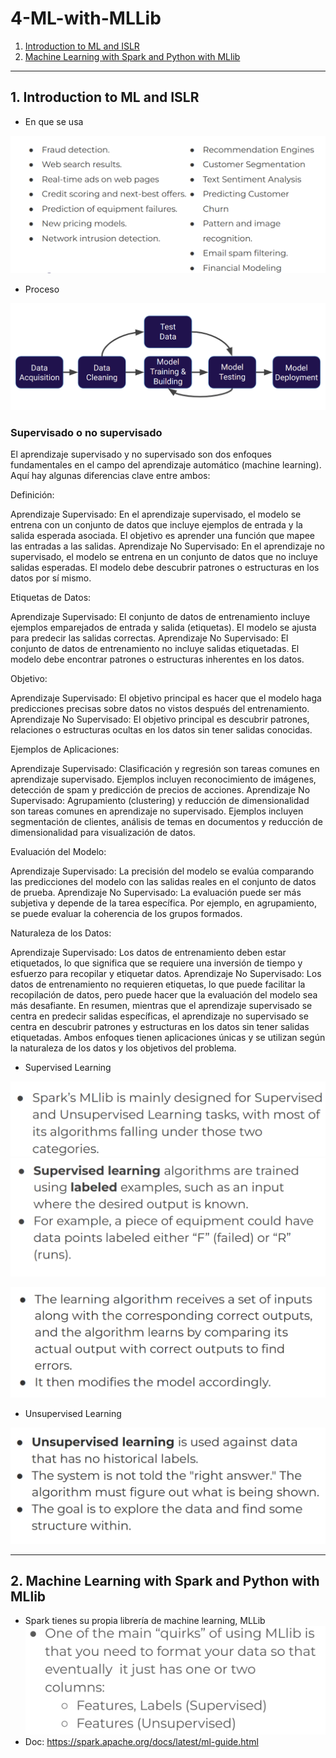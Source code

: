 # 4-ML-with-MLLib

1. [Introduction to ML and ISLR](#schema1)
2. [Machine Learning with Spark and Python with MLlib](#schema3)


<hr>

<a name="schema1"></a>

## 1. Introduction to ML and ISLR

- En que se usa

![ml](./img/ml1.png)

- Proceso

![ml](./img/ml2.png)

### Supervisado o no supervisado
El aprendizaje supervisado y no supervisado son dos enfoques fundamentales en el campo del aprendizaje automático 
(machine learning). Aquí hay algunas diferencias clave entre ambos:

Definición:

Aprendizaje Supervisado: En el aprendizaje supervisado, el modelo se entrena con un conjunto de datos que incluye 
ejemplos de entrada y la salida esperada asociada. El objetivo es aprender una función que mapee las entradas a las 
salidas.
Aprendizaje No Supervisado: En el aprendizaje no supervisado, el modelo se entrena en un conjunto de datos que no 
incluye salidas esperadas. El modelo debe descubrir patrones o estructuras en los datos por sí mismo.

Etiquetas de Datos:

Aprendizaje Supervisado: El conjunto de datos de entrenamiento incluye ejemplos emparejados de entrada 
y salida (etiquetas). El modelo se ajusta para predecir las salidas correctas.
Aprendizaje No Supervisado: El conjunto de datos de entrenamiento no incluye salidas etiquetadas. 
El modelo debe encontrar patrones o estructuras inherentes en los datos.

Objetivo:

Aprendizaje Supervisado: El objetivo principal es hacer que el modelo haga predicciones precisas sobre datos 
no vistos después del entrenamiento.
Aprendizaje No Supervisado: El objetivo principal es descubrir patrones, relaciones o estructuras ocultas en 
los datos sin tener salidas conocidas.

Ejemplos de Aplicaciones:

Aprendizaje Supervisado: Clasificación y regresión son tareas comunes en aprendizaje supervisado. 
Ejemplos incluyen reconocimiento de imágenes, detección de spam y predicción de precios de acciones.
Aprendizaje No Supervisado: Agrupamiento (clustering) y reducción de dimensionalidad son tareas comunes en 
aprendizaje no supervisado. Ejemplos incluyen segmentación de clientes, análisis de temas en documentos y
reducción de dimensionalidad para visualización de datos.

Evaluación del Modelo:

Aprendizaje Supervisado: La precisión del modelo se evalúa comparando las predicciones del modelo con las 
salidas reales en el conjunto de datos de prueba.
Aprendizaje No Supervisado: La evaluación puede ser más subjetiva y depende de la tarea específica. 
Por ejemplo, en agrupamiento, se puede evaluar la coherencia de los grupos formados.

Naturaleza de los Datos:

Aprendizaje Supervisado: Los datos de entrenamiento deben estar etiquetados, lo que significa que se requiere una 
inversión de tiempo y esfuerzo para recopilar y etiquetar datos.
Aprendizaje No Supervisado: Los datos de entrenamiento no requieren etiquetas, lo que puede facilitar la recopilación 
de datos, pero puede hacer que la evaluación del modelo sea más desafiante.
En resumen, mientras que el aprendizaje supervisado se centra en predecir salidas específicas, el aprendizaje 
no supervisado se centra en descubrir patrones y estructuras en los datos sin tener salidas etiquetadas. 
Ambos enfoques tienen aplicaciones únicas y se utilizan según la naturaleza de los datos y los objetivos del problema.

- Supervised Learning

![ml](./img/ml3.png)
![ml](./img/ml4.png)

![ml](./img/ml5.png)
- Unsupervised Learning
 
![ml](./img/ml6.png)


<hr>

<a name="schema2"></a>

## 2. Machine Learning with Spark and Python with MLlib

- Spark tienes su propia librería de machine learning, MLLib
![ml](./img/ml7.png)
- Doc: https://spark.apache.org/docs/latest/ml-guide.html
